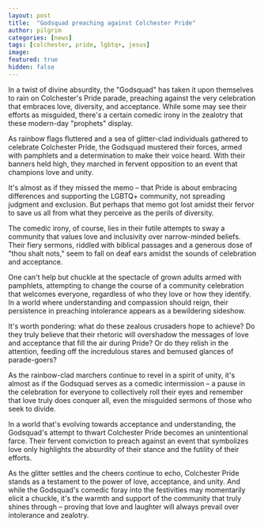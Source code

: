 ```yaml
---
layout: post
title:  "Godsquad preaching against Colchester Pride"
author: pilgrim
categories: [news]
tags: [colchester, pride, lgbtq+, jesus]
image: 
featured: true
hidden: false
---
```


In a twist of divine absurdity, the "Godsquad" has taken it upon themselves to rain on Colchester's Pride parade, preaching against the very celebration that embraces love, diversity, and acceptance. While some may see their efforts as misguided, there's a certain comedic irony in the zealotry that these modern-day "prophets" display.

As rainbow flags fluttered and a sea of glitter-clad individuals gathered to celebrate Colchester Pride, the Godsquad mustered their forces, armed with pamphlets and a determination to make their voice heard. With their banners held high, they marched in fervent opposition to an event that champions love and unity.

It's almost as if they missed the memo – that Pride is about embracing differences and supporting the LGBTQ+ community, not spreading judgment and exclusion. But perhaps that memo got lost amidst their fervor to save us all from what they perceive as the perils of diversity.

The comedic irony, of course, lies in their futile attempts to sway a community that values love and inclusivity over narrow-minded beliefs. Their fiery sermons, riddled with biblical passages and a generous dose of "thou shalt nots," seem to fall on deaf ears amidst the sounds of celebration and acceptance.

One can't help but chuckle at the spectacle of grown adults armed with pamphlets, attempting to change the course of a community celebration that welcomes everyone, regardless of who they love or how they identify. In a world where understanding and compassion should reign, their persistence in preaching intolerance appears as a bewildering sideshow.

It's worth pondering: what do these zealous crusaders hope to achieve? Do they truly believe that their rhetoric will overshadow the messages of love and acceptance that fill the air during Pride? Or do they relish in the attention, feeding off the incredulous stares and bemused glances of parade-goers?

As the rainbow-clad marchers continue to revel in a spirit of unity, it's almost as if the Godsquad serves as a comedic intermission – a pause in the celebration for everyone to collectively roll their eyes and remember that love truly does conquer all, even the misguided sermons of those who seek to divide.

In a world that's evolving towards acceptance and understanding, the Godsquad's attempt to thwart Colchester Pride becomes an unintentional farce. Their fervent conviction to preach against an event that symbolizes love only highlights the absurdity of their stance and the futility of their efforts.

As the glitter settles and the cheers continue to echo, Colchester Pride stands as a testament to the power of love, acceptance, and unity. And while the Godsquad's comedic foray into the festivities may momentarily elicit a chuckle, it's the warmth and support of the community that truly shines through – proving that love and laughter will always prevail over intolerance and zealotry.
